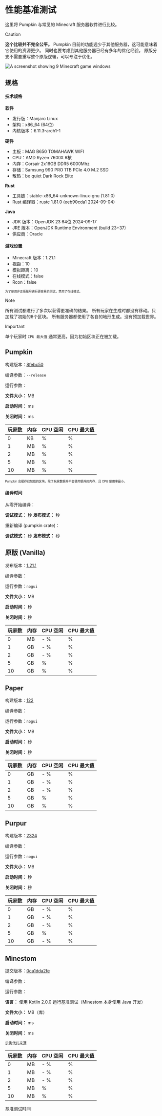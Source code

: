 # 性能基准测试

这里将 Pumpkin 与常见的 Minecraft 服务器软件进行比较。

> [!CAUTION]
> **这个比较并不完全公平。** Pumpkin 目前的功能远少于其他服务器，这可能意味着它使用的资源更少。
> 同时也要考虑到其他服务器已经有多年的优化经验。
> 原版分支不需要重写整个原版逻辑，可以专注于优化。

![A screenshot showing 9 Minecraft game windows](https://github.com/user-attachments/assets/e08fbb00-42fe-4479-a03b-11bb6886c91a)

## 规格

#### 技术规格

**软件**

- 发行版：Manjaro Linux
- 架构：x86_64 (64位)
- 内核版本：6.11.3-arch1-1

**硬件**

- 主板：MAG B650 TOMAHAWK WIFI
- CPU：AMD Ryzen 7600X 6核
- 内存：Corsair 2x16GB DDR5 6000Mhz
- 存储：Samsung 990 PRO 1TB PCIe 4.0 M.2 SSD
- 散热：be quiet Dark Rock Elite

**Rust**

- 工具链：stable-x86_64-unknown-linux-gnu (1.81.0)
- Rust 编译器：rustc 1.81.0 (eeb90cda1 2024-09-04)

**Java**

- JDK 版本：OpenJDK 23 64位 2024-09-17
- JRE 版本：OpenJDK Runtime Environment (build 23+37)
- 供应商：Oracle

#### 游戏设置

- Minecraft 版本：1.21.1
- 视距：10
- 模拟距离：10
- 在线模式：false
- Rcon：false

<sub><sup>为了使用非正版账号进行更容易的测试，禁用了在线模式。</sup></sub>

> [!NOTE]
> 所有测试都进行了多次以获得更准确的结果。
> 所有玩家在生成时都没有移动。只加载了初始的8个区块。
> 所有服务器都使用了各自的地形生成。没有预加载世界。

> [!IMPORTANT]
> 单个玩家时 `CPU 最大值` 通常更高，因为初始区块正在被加载。

## Pumpkin

构建版本：[8febc50](https://github.com/Snowiiii/Pumpkin/commit/8febc5035d5611558c13505b7724e6ca284e0ada)

编译参数：`--release`

运行参数：

**文件大小：** <FmtNum :n=12.3 />MB

**启动时间：** <FmtNum :n=8 />ms

**关闭时间：** <FmtNum :n=0 />ms

| 玩家数 | 内存                  | CPU 空闲         | CPU 最大值         |
| ------ | --------------------- | ---------------- | ------------------ |
| 0      | <FmtNum :n=392.2 />KB | <FmtNum :n=0 />% | <FmtNum :n=0 />%   |
| 1      | <FmtNum :n=24.9 />MB  | <FmtNum :n=0 />% | <FmtNum :n=4 />%   |
| 2      | <FmtNum :n=25.1 />MB  | <FmtNum :n=0 />% | <FmtNum :n=0.6 />% |
| 5      | <FmtNum :n=26 />MB    | <FmtNum :n=0 />% | <FmtNum :n=1 />%   |
| 10     | <FmtNum :n=27.1 />MB  | <FmtNum :n=0 />% | <FmtNum :n=1.5 />% |

<sub><sup>Pumpkin 会缓存已加载的区块，除了玩家数据外不会使用额外的内存，且 CPU 使用率最小。</sup></sub>

#### 编译时间
从零开始编译：

**调试模式：** <FmtNum :n=10.35 />秒
**发布模式：** <FmtNum :n=38.40 />秒

重新编译 (pumpkin crate)：

**调试模式：** <FmtNum :n=1.82 />秒
**发布模式：** <FmtNum :n=28.68 />秒

## 原版 (Vanilla)

发布版本：[1.21.1](https://piston-data.mojang.com/v1/objects/59353fb40c36d304f2035d51e7d6e6baa98dc05c/server.jar)

编译参数：

运行参数：`nogui`

**文件大小：** <FmtNum :n=51.6 />MB

**启动时间：** <FmtNum :n=7 />秒

**关闭时间：** <FmtNum :n=4 />秒

| 玩家数 | 内存                 | CPU 空闲                                | CPU 最大值         |
| ------ | -------------------- | --------------------------------------- | ------------------ |
| 0      | <FmtNum n="860" />MB | <FmtNum n="0.1" /> - <FmtNum n="0.3" />% | <FmtNum n="51" />% |
| 1      | <FmtNum n="1.5" />GB | <FmtNum n="0.9" /> - <FmtNum n="1" />%   | <FmtNum n="41" />% |
| 2      | <FmtNum n="1.6" />GB | <FmtNum n="1" /> - <FmtNum n="1.1" />%   | <FmtNum n="10" />% |
| 5      | <FmtNum n="1.8" />GB | <FmtNum n="2" />%                        | <FmtNum n="20" />% |
| 10     | <FmtNum n="2.2" />GB | <FmtNum n="4" />%                        | <FmtNum n="24" />% |

## Paper

构建版本：[122](https://api.papermc.io/v2/projects/paper/versions/1.21.1/builds/122/downloads/paper-1.21.1-122.jar)

编译参数：

运行参数：`nogui`

**文件大小：** <FmtNum :n=49.4 />MB

**启动时间：** <FmtNum :n=7 />秒

**关闭时间：** <FmtNum :n=3 />秒

| 玩家数 | 内存                | CPU 空闲                               | CPU 最大值        |
| ------ | ------------------- | -------------------------------------- | ----------------- |
| 0      | <FmtNum :n=1.1 />GB | <FmtNum :n=0.2 /> - <FmtNum :n=0.3 />% | <FmtNum :n=36 />% |
| 1      | <FmtNum :n=1.7 />GB | <FmtNum :n=0.9 /> - <FmtNum :n=1.0 />% | <FmtNum :n=47 />% |
| 2      | <FmtNum :n=1.8 />GB | <FmtNum :n=1 /> - <FmtNum :n=1.1 />%   | <FmtNum :n=10 />% |
| 5      | <FmtNum :n=1.9 />GB | <FmtNum :n=1.5 />%                     | <FmtNum :n=15 />% |
| 10     | <FmtNum :n=2 />GB   | <FmtNum :n=3 />%                       | <FmtNum :n=20 />% |


## Purpur

构建版本：[2324](https://api.purpurmc.org/v2/purpur/1.21.1/2324/download)

编译参数：

运行参数：`nogui`

**文件大小：** <FmtNum :n=53.1 />MB

**启动时间：** <FmtNum :n=8 />秒

**关闭时间：** <FmtNum :n=4 />秒

| 玩家数 | 内存                | CPU 空闲                               | CPU 最大值        |
| ------ | ------------------- | -------------------------------------- | ----------------- |
| 0      | <FmtNum :n=1.4 />GB | <FmtNum :n=0.2 /> - <FmtNum :n=0.3 />% | <FmtNum :n=25 />% |
| 1      | <FmtNum :n=1.6 />GB | <FmtNum :n=0.7 /> - <FmtNum :n=1.0 />% | <FmtNum :n=35 />% |
| 2      | <FmtNum :n=1.7 />GB | <FmtNum :n=1.1 /> - <FmtNum :n=1.3 />% | <FmtNum :n=9 />%  |
| 5      | <FmtNum :n=1.9 />GB | <FmtNum :n=1.6 />%                     | <FmtNum :n=20 />% |
| 10     | <FmtNum :n=2.2 />GB | <FmtNum :n=2 /> - <FmtNum :n=2.5 />%   | <FmtNum :n=26 />% |

## Minestom

提交版本：[0ca1dda2fe](https://github.com/Minestom/Minestom/commit/0ca1dda2fe11390a1b89a228bbe7bf78fefc73e1)

编译参数：

运行参数：

**语言：** 使用 Kotlin 2.0.0 运行基准测试（Minestom 本身使用 Java 开发）

**文件大小：** <FmtNum :n=2.8 />MB（库）

**启动时间：** <FmtNum :n=310 />ms

**关闭时间：** <FmtNum :n=0 />ms

<sub>[示例代码来源](https://minestom.net/docs/setup/your-first-server)</sub>

| 玩家数 | 内存                | CPU 空闲                               | CPU 最大值       |
| ------ | ------------------- | -------------------------------------- | ---------------- |
| 0      | <FmtNum :n=228 />MB | <FmtNum :n=0.1 /> - <FmtNum :n=0.3 />% | <FmtNum :n=1 />% |
| 1      | <FmtNum :n=365 />MB | <FmtNum :n=0.9 /> - <FmtNum :n=1.0 />% | <FmtNum :n=5 />% |
| 2      | <FmtNum :n=371 />MB | <FmtNum :n=1 /> - <FmtNum :n=1.1 />%   | <FmtNum :n=4 />% |
| 5      | <FmtNum :n=390 />MB | <FmtNum :n=1.0 />%                     | <FmtNum :n=6 />% |
| 10     | <FmtNum :n=421 />MB | <FmtNum :n=3 />%                       | <FmtNum :n=9 />% |


基准测试时间 <FmtDateTime :d="new Date('2024-10-15T16:34Z')" /> 